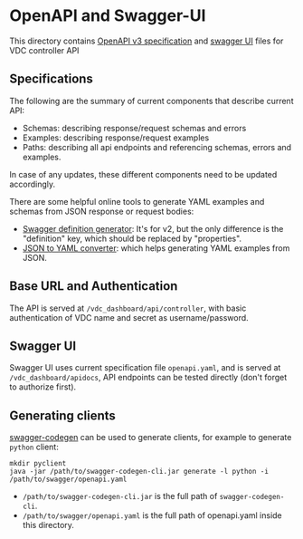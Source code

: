 # OpenAPI and Swagger-UI

This directory contains [OpenAPI v3 specification](https://swagger.io/docs/specification/about/) and [swagger UI](https://github.com/swagger-api/swagger-ui) files for VDC controller API

## Specifications

The following are the summary of current components that describe current API:

- Schemas: describing response/request schemas and errors
- Examples: describing response/request examples
- Paths: describing all api endpoints and referencing schemas, errors and examples.

In case of any updates, these different components need to be updated accordingly.

There are some helpful online tools to generate YAML examples and schemas from JSON response or request bodies:

* [Swagger definition generator](https://roger13.github.io/SwagDefGen/): It's for v2, but the only difference is the "definition" key, which should be replaced by "properties".
* [JSON to YAML converter](https://codebeautify.org/json-to-yaml): which helps generating YAML examples from JSON.

## Base URL and Authentication

The API is served at `/vdc_dashboard/api/controller`, with basic authentication of VDC name and secret as username/password.

## Swagger UI

Swagger UI uses current specification file `openapi.yaml`, and is served at `/vdc_dashboard/apidocs`, API endpoints can be tested directly (don't forget to authorize first).

## Generating clients

[swagger-codegen](https://github.com/swagger-api/swagger-codegen) can be used to generate clients, for example to generate `python` client:

```
mkdir pyclient
java -jar /path/to/swagger-codegen-cli.jar generate -l python -i /path/to/swagger/openapi.yaml
```

* `/path/to/swagger-codegen-cli.jar` is the full path of `swagger-codegen-cli`.
* `/path/to/swagger/openapi.yaml` is the full path of openapi.yaml inside this directory.
